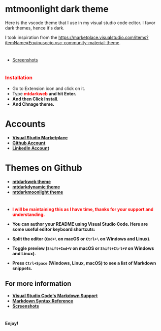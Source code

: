 # mtmoonlight dark theme
Here is the vscode theme that I use in my visual studio code editor. I favor dark themes, hence it's dark.

I took inspiration from the https://marketplace.visualstudio.com/items?itemName=Equinusocio.vsc-community-material-theme.



#

* [Screenshots](https://github.com/itsmemdtofik/mtmoonlight-dark-theme/blob/main/mt-moon-light-dark-theme/mtmoonlight-theme-profile.PNG)


# <h3 style="color:red"><b>Installation</b></span>

* Go to Extension icon and click on it.
* Type <span style="color:red"><b> mtdarkweb <b></span> and hit Enter.
* And then Click Install.
* And Chnage theme.


# Accounts

* [Visual Studio Marketplace](https://marketplace.visualstudio.com/vscode)
* [Github Account](https://github.com/itsmemdtofik/)
* [LinkedIn Account](https://www.linkedin.com/in/itsmemdtofik/)


# Themes on Github

* [mtdarkweb theme](https://github.com/itsmemdtofik/mtdarkweb-theme)
* [mtdarkdynamic theme](https://github.com/itsmemdtofik/mtdarkdynamic-theme)
* [mtdarkmoonlight theme](https://github.com/itsmemdtofik/mtmoonlight-dark-theme)

#


* <span style="color:red">I will be maintaining this as I have time, thanks for your support and understanding.</span>

* You can author your README using Visual Studio Code. Here are some useful editor keyboard shortcuts:
* Split the editor (`Cmd+\` on macOS or `Ctrl+\` on Windows and Linux).
* Toggle preview (`Shift+Cmd+V` on macOS or `Shift+Ctrl+V` on Windows and Linux).
* Press `Ctrl+Space` (Windows, Linux, macOS) to see a list of Markdown snippets.

## For more information


* [Visual Studio Code's Markdown Support](http://code.visualstudio.com/docs/languages/markdown)
* [Markdown Syntax Reference](https://help.github.com/articles/markdown-basics/)
* [Screenshots](https://github.com/itsmemdtofik/mtmoonlight-dark-theme/blob/main/mt-moonlight-dark-theme/mtmoonlight-theme-profile.PNG)

#

**Enjoy!**

